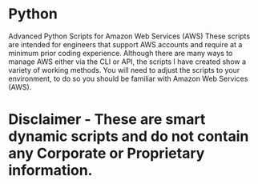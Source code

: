 # Python
Advanced Python Scripts for Amazon Web Services (AWS)
These scripts are intended for engineers that support AWS accounts and require at a minimum prior coding experience.
Although there are many ways to manage AWS either via the CLI or API, the scripts I have created show a variety of working methods.
You will need to adjust the scripts to your environment, to do so you should be familiar with Amazon Web Services (AWS).
# Disclaimer - These are smart dynamic scripts and do not contain any Corporate or Proprietary information.
